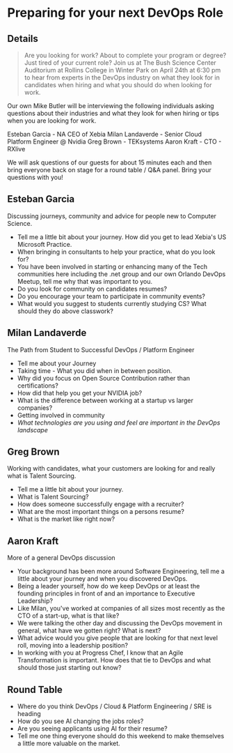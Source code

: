 # Preparing for your next DevOps Role

## Details

> Are you looking for work? About to complete your program or degree? Just tired of your current role? Join us at The Bush Science Center Auditorium at Rollins College in Winter Park on April 24th at 6:30 pm to hear from experts in the DevOps industry on what they look for in candidates when hiring and what you should do when looking for work.

Our own Mike Butler will be interviewing the following individuals asking questions about their industries and what they look for when hiring or tips when you are looking for work.

Esteban Garcia - NA CEO of Xebia
Milan Landaverde - Senior Cloud Platform Engineer @ Nvidia
Greg Brown - TEKsystems
Aaron Kraft - CTO - RXlive

We will ask questions of our guests for about 15 minutes each and then bring everyone back on stage for a round table / Q&A panel. Bring your questions with you!

## Esteban Garcia

Discussing journeys, community and advice for people new to Computer Science.

* Tell me a little bit about your journey. How did you get to lead Xebia's US Microsoft Practice.
* When bringing in consultants to help your practice, what do you look for?
* You have been involved in starting or enhancing many of the Tech communities here including the .net group and our own Orlando DevOps Meetup, tell me why that was important to you.
* Do you look for community on candidates resumes?
* Do you encourage your team to participate in community events?
* What would you suggest to students currently studying CS? What should they do above classwork?

## Milan Landaverde

The Path from Student to Successful DevOps / Platform Engineer

* Tell me about your Journey
* Taking time - What you did when in between position.
* Why did you focus on Open Source Contribution rather than certifications?
* How did that help you get your NVIDIA job?
* What is the difference between working at a startup vs larger companies?
* Getting involved in community
* *What technologies are you using and feel are important in the DevOps landscape*

## Greg Brown

Working with candidates, what your customers are looking for and really what is Talent Sourcing.

* Tell me a little bit about your journey.
* What is Talent Sourcing?
* How does someone successfully engage with a recruiter?
* What are the most important things on a persons resume?
* What is the market like right now?

## Aaron Kraft

More of a general DevOps discussion

* Your background has been more around Software Engineering, tell me a little about your journey and when you discovered DevOps.
* Being a leader yourself, how do we keep DevOps or at least the founding principles in front of and an importance to Executive Leadership?
* Like Milan, you've worked at companies of all sizes most recently as the CTO of a start-up, what is that like?
* We were talking the other day and discussing the DevOps movement in general, what have we gotten right? What is next?
* What advice would you give people that are looking for that next level roll, moving into a leadership position?
* In working with you at Progress Chef, I know that an Agile Transformation is important. How does that tie to DevOps and what should those just starting out know?

## Round Table

* Where do you think DevOps / Cloud & Platform Engineering / SRE is heading
* How do you see AI changing the jobs roles?
* Are you seeing applicants using AI for their resume?
* Tell me one thing everyone should do this weekend to make themselves a little more valuable on the market.
